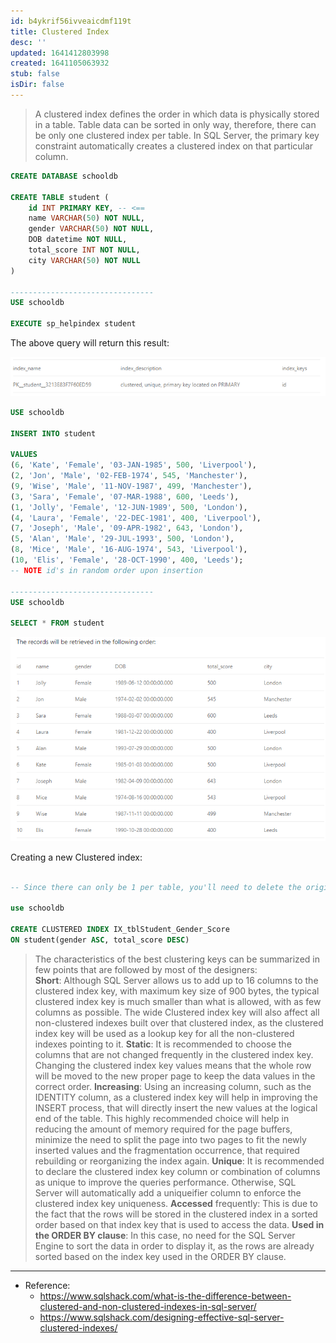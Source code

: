 ```yaml
---
id: b4ykrif56ivveaicdmf119t
title: Clustered Index
desc: ''
updated: 1641412803998
created: 1641105063932
stub: false
isDir: false
---
```



> A clustered index defines the order in which data is physically stored in a table. Table data can be sorted in only way, therefore, there can be only one clustered index per table. In SQL Server, the primary key constraint automatically creates a clustered index on that particular column.

```sql
CREATE DATABASE schooldb
          
CREATE TABLE student (
    id INT PRIMARY KEY, -- <==
    name VARCHAR(50) NOT NULL,
    gender VARCHAR(50) NOT NULL,
    DOB datetime NOT NULL,
    total_score INT NOT NULL,
    city VARCHAR(50) NOT NULL
)

--------------------------------
USE schooldb
          
EXECUTE sp_helpindex student
```

The above query will return this result:

![alt](assets/images/Pasted_image_20211201134834.png)

```sql
USE schooldb
          
INSERT INTO student
 
VALUES  
(6, 'Kate', 'Female', '03-JAN-1985', 500, 'Liverpool'), 
(2, 'Jon', 'Male', '02-FEB-1974', 545, 'Manchester'),
(9, 'Wise', 'Male', '11-NOV-1987', 499, 'Manchester'), 
(3, 'Sara', 'Female', '07-MAR-1988', 600, 'Leeds'), 
(1, 'Jolly', 'Female', '12-JUN-1989', 500, 'London'),
(4, 'Laura', 'Female', '22-DEC-1981', 400, 'Liverpool'),
(7, 'Joseph', 'Male', '09-APR-1982', 643, 'London'),  
(5, 'Alan', 'Male', '29-JUL-1993', 500, 'London'), 
(8, 'Mice', 'Male', '16-AUG-1974', 543, 'Liverpool'),
(10, 'Elis', 'Female', '28-OCT-1990', 400, 'Leeds');
-- NOTE id's in random order upon insertion

--------------------------------
USE schooldb
          
SELECT * FROM student
```

![alt](assets/images/Pasted_image_20211201134934.png)

Creating a new Clustered index:

```sql

-- Since there can only be 1 per table, you'll need to delete the original one on the Primary Key

use schooldb
 
CREATE CLUSTERED INDEX IX_tblStudent_Gender_Score
ON student(gender ASC, total_score DESC)
```

> The characteristics of the best clustering keys can be summarized in few points that are followed by most of the designers:
> <br>
> **Short**: Although SQL Server allows us to add up to 16 columns to the clustered index key, with maximum key size of 900 bytes, the typical clustered index key is much smaller than what is allowed, with as few columns as possible. The wide Clustered index key will also affect all non-clustered indexes built over that clustered index, as the clustered index key will be used as a lookup key for all the non-clustered indexes pointing to it.
> **Static**: It is recommended to choose the columns that are not changed frequently in the clustered index key. Changing the clustered index key values means that the whole row will be moved to the new proper page to keep the data values in the correct order.
> **Increasing**: Using an increasing column, such as the IDENTITY column, as a clustered index key will help in improving the INSERT process, that will directly insert the new values at the logical end of the table. This highly recommended choice will help in reducing the amount of memory required for the page buffers, minimize the need to split the page into two pages to fit the newly inserted values and the fragmentation occurrence, that required rebuilding or reorganizing the index again.
> **Unique**: It is recommended to declare the clustered index key column or combination of columns as unique to improve the queries performance. Otherwise, SQL Server will automatically add a uniqueifier column to enforce the clustered index key uniqueness.
> **Accessed** frequently: This is due to the fact that the rows will be stored in the clustered index in a sorted order based on that index key that is used to access the data.
> **Used in the ORDER BY clause**: In this case, no need for the SQL Server Engine to sort the data in order to display it, as the rows are already sorted based on the index key used in the ORDER BY clause.

---

- Reference:
  - <https://www.sqlshack.com/what-is-the-difference-between-clustered-and-non-clustered-indexes-in-sql-server/>
  - <https://www.sqlshack.com/designing-effective-sql-server-clustered-indexes/>
